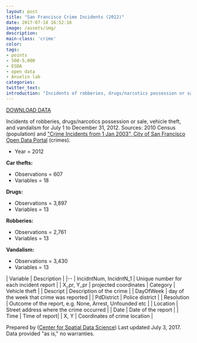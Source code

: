 ```yaml
---
layout: post
title: "San Francisco Crime Incidents (2012)"
date: 2017-07-18 16:52:16
image: /assets/img/
description:
main-class: 'crime'
color:
tags:
- points
- 500-5,000
- ESDA
- open data
- Anselin lab
categories:
twitter_text:
introduction: "Incidents of robberies, drugs/narcotics possession or sale, vehicle theft, and vandalism in San Francisco (06-12/2012)."
---
```

<script>
  var map = L.map('map');
  L.tileLayer('https://api.tiles.mapbox.com/v4/{id}/{z}/{x}/{y}.png?access_token=pk.eyJ1IjoibWFwYm94IiwiYSI6ImNpejY4NXVycTA2emYycXBndHRqcmZ3N3gifQ.rJcFIG214AriISLbB6B5aw', { <!--this is the URL for the SFcartheft_july12 Geojson-->
		maxZoom: 18,
		attribution: 'Map data &copy; <a href="http://openstreetmap.org">OpenStreetMap</a> contributors, ' +
			'<a href="http://creativecommons.org/licenses/by-sa/2.0/">CC-BY-SA</a>, ' +
			'Imagery © <a href="http://mapbox.com">Mapbox</a>',
		id: 'mapbox.light'
	}).addTo(map);

  map.scrollWheelZoom.disable();
  map.touchZoom.disable();
  var enableMapInteraction = function () {
      map.scrollWheelZoom.enable();
      map.touchZoom.enable();
  }
  $('#map').on('click touch', enableMapInteraction);
$('#map').on('mouseout', function(){ map.scrollWheelZoom.disable();});

  var smallIcon = L.icon({
         iconUrl: 'http://www.hckrecruitment.nic.in/images/blue.png',
         iconSize: [16, 16], // size of the icon
         });

   function onEachFeature(feature, layer) {
     //console.log(feature);
     var txt = "";
     for (var fname in feature.properties) {
       txt += fname;
       txt += " : ";
       txt += feature.properties[fname];
       txt += "<br/>";
     }
     layer.bindPopup(txt);
   }


  // load GeoJSON from an external file
  // load GeoJSON from an external file
  $.getJSON("../data/SFcartheft_july12.geojson",function(data){
    // add GeoJSON layer to the map once the file is loaded
    var json = L.geoJson(data, {
      pointToLayer: function(feature, latlng) {
        
        return L.marker(latlng, {
          icon: smallIcon
        });
      },
      onEachFeature: onEachFeature
    });
    json.addTo(map);
    map.fitBounds(json.getBounds());
  });

</script>

[DOWNLOAD DATA](https://s3.amazonaws.com/geoda/data/SFCrime_July_Dec2012.zip)

Incidents of robberies, drugs/narcotics possession or sale, vehicle theft, and vandalism for July 1 to December 31, 2012. Sources: 2010 Census (population) and ["Crime Incidents from 1 Jan 2003", City of San Francisco Open Data Portal](https://data.sfgov.org/Public-Safety/Map-Crime-Incidents-from-1-Jan-2003/gxxq-x39z) (crimes).

* Year = 2012

**Car thefts:**
* Observations = 607
* Variables = 18

**Drugs:**
* Observations = 3,897
* Variables = 13

**Robberies:**
* Observations = 2,761
* Variables = 13

**Vandalism:**
* Observations = 3,430
* Variables = 13

| Variable | Description |
|--
| IncidntNum, IncidntN_1 | Unique number for each incident report |
| X_pr, Y_pr | projected coordinates
| Category | Vehicle theft |
| Descript | Description of the crime |
| DayOfWeek | day of the week that crime was reported |
| PdDistrict | Police district |
| Resolution | Outcome of the report, e.g. None, Arrest, Unfounded etc |
| Location | Street address where the crime occurred |
| Date | Date of the report |
| Time | Time of report|
| X, Y | Coordinates of crime location |

Prepared by ([Center for Spatial Data Science](https://spatial.uchicago.edu/))
Last updated July 3, 2017. Data provided "as is," no warranties.
